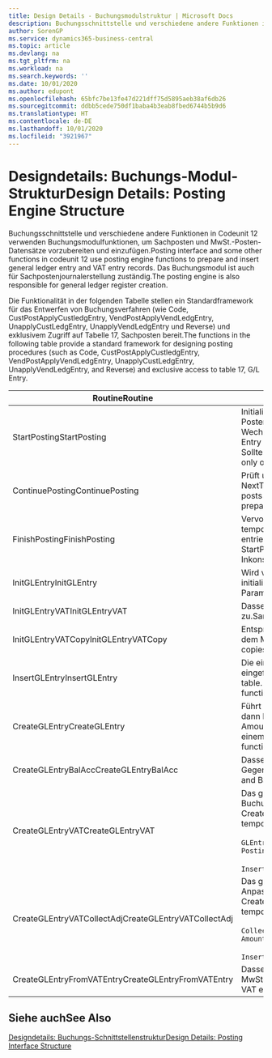 ```yaml
---
title: Design Details - Buchungsmodulstruktur | Microsoft Docs
description: Buchungsschnittstelle und verschiedene andere Funktionen in Codeunit 12 verwenden Buchungsmodulfunktionen, um Sachposten und MwSt.-Posten-Datensätze vorzubereiten und einzufügen. Das Buchungsmodul ist auch für Sachpostenjournalerstellung zuständig.
author: SorenGP
ms.service: dynamics365-business-central
ms.topic: article
ms.devlang: na
ms.tgt_pltfrm: na
ms.workload: na
ms.search.keywords: ''
ms.date: 10/01/2020
ms.author: edupont
ms.openlocfilehash: 65bfc7be13fe47d221dff75d5895aeb38af6db26
ms.sourcegitcommit: ddbb5cede750df1baba4b3eab8fbed6744b5b9d6
ms.translationtype: HT
ms.contentlocale: de-DE
ms.lasthandoff: 10/01/2020
ms.locfileid: "3921967"
---
```

# <a name="design-details-posting-engine-structure"></a><span data-ttu-id="2c4dd-104">Designdetails: Buchungs-Modul-Struktur</span><span class="sxs-lookup"><span data-stu-id="2c4dd-104">Design Details: Posting Engine Structure</span></span>
<span data-ttu-id="2c4dd-105">Buchungsschnittstelle und verschiedene andere Funktionen in Codeunit 12 verwenden Buchungsmodulfunktionen, um Sachposten und MwSt.-Posten-Datensätze vorzubereiten und einzufügen.</span><span class="sxs-lookup"><span data-stu-id="2c4dd-105">Posting interface and some other functions in codeunit 12 use posting engine functions to prepare and insert general ledger entry and VAT entry records.</span></span> <span data-ttu-id="2c4dd-106">Das Buchungsmodul ist auch für Sachpostenjournalerstellung zuständig.</span><span class="sxs-lookup"><span data-stu-id="2c4dd-106">The posting engine is also responsible for general ledger register creation.</span></span>  
  
 <span data-ttu-id="2c4dd-107">Die Funktionalität in der folgenden Tabelle stellen ein Standardframework für das Entwerfen von Buchungsverfahren (wie Code, CustPostApplyCustledgEntry, VendPostApplyVendLedgEntry, UnapplyCustLedgEntry, UnapplyVendLedgEntry und Reverse) und exklusivem Zugriff auf Tabelle 17, Sachposten bereit.</span><span class="sxs-lookup"><span data-stu-id="2c4dd-107">The functions in the following table provide a standard framework for designing posting procedures (such as Code, CustPostApplyCustledgEntry, VendPostApplyVendLedgEntry, UnapplyCustLedgEntry, UnapplyVendLedgEntry, and Reverse) and exclusive access to table 17, G/L Entry.</span></span>  
  
|<span data-ttu-id="2c4dd-108">Routine</span><span class="sxs-lookup"><span data-stu-id="2c4dd-108">Routine</span></span>|<span data-ttu-id="2c4dd-109">Description</span><span class="sxs-lookup"><span data-stu-id="2c4dd-109">Description</span></span>|  
|-------------|---------------------------------------|  
|<span data-ttu-id="2c4dd-110">StartPosting</span><span class="sxs-lookup"><span data-stu-id="2c4dd-110">StartPosting</span></span>|<span data-ttu-id="2c4dd-111">Initialisiert Buchungspuffer TempGLEntryBuf, sperrt Sachposten- und MwSt.-Posten-Tabellen und initialisiert Buchhaltungsperiode, Sachpostenjournal und Wechselkurs.</span><span class="sxs-lookup"><span data-stu-id="2c4dd-111">Initializes posting buffer TempGLEntryBuf, locks G/L Entry and VAT Entry tables, and initializes Accounting Period, G/L Register, and Exchange Rate.</span></span> <span data-ttu-id="2c4dd-112">Sollte nur einmal aufgerufen werden, dann ist NextEntryNo 0.</span><span class="sxs-lookup"><span data-stu-id="2c4dd-112">Should be called only once, then NextEntryNo is 0.</span></span>|  
|<span data-ttu-id="2c4dd-113">ContinuePosting</span><span class="sxs-lookup"><span data-stu-id="2c4dd-113">ContinuePosting</span></span>|<span data-ttu-id="2c4dd-114">Prüft und bucht nicht realisierte MwSt. für vorheriges Transaktioninkrement NextTransactionNo und bereitet das Buchen der nächsten Zeile vor.</span><span class="sxs-lookup"><span data-stu-id="2c4dd-114">Checks and posts unrealized VAT for previous transaction increment NextTransactionNo and prepares post of next line.</span></span>|  
|<span data-ttu-id="2c4dd-115">FinishPosting</span><span class="sxs-lookup"><span data-stu-id="2c4dd-115">FinishPosting</span></span>|<span data-ttu-id="2c4dd-116">Vervollständigt die Buchung durch das Einfügen von Sachposten vom temporären Puffer in Datenbanktabelle.</span><span class="sxs-lookup"><span data-stu-id="2c4dd-116">Completes posting by inserting G/L entries from temporary buffer into database table.</span></span> <span data-ttu-id="2c4dd-117">Immer zusammen mit StartPosting verwendet.</span><span class="sxs-lookup"><span data-stu-id="2c4dd-117">Always used together with StartPosting.</span></span> <span data-ttu-id="2c4dd-118">Prüft auf Inkonsistenzen.</span><span class="sxs-lookup"><span data-stu-id="2c4dd-118">Checks for inconsistencies.</span></span>|  
|<span data-ttu-id="2c4dd-119">InitGLEntry</span><span class="sxs-lookup"><span data-stu-id="2c4dd-119">InitGLEntry</span></span>|<span data-ttu-id="2c4dd-120">Wird verwendet, um die neuen Sachposten für Gen initialisieren.</span><span class="sxs-lookup"><span data-stu-id="2c4dd-120">Used to initialize new G/L entry for Gen.</span></span> <span data-ttu-id="2c4dd-121">Buch.-Blattzeile.</span><span class="sxs-lookup"><span data-stu-id="2c4dd-121">Jnl Line.</span></span> <span data-ttu-id="2c4dd-122">Gibt GLEntry als Parameter zurück.</span><span class="sxs-lookup"><span data-stu-id="2c4dd-122">Returns GLEntry as parameter.</span></span>|  
|<span data-ttu-id="2c4dd-123">InitGLEntryVAT</span><span class="sxs-lookup"><span data-stu-id="2c4dd-123">InitGLEntryVAT</span></span>|<span data-ttu-id="2c4dd-124">Dasselbe wie InitGLEntry, weist jedoch auch Gegenkontonr. und SummarizeVAT zu.</span><span class="sxs-lookup"><span data-stu-id="2c4dd-124">Same as InitGLEntry, but also assigns Bal. Account No. and SummarizeVAT.</span></span>|  
|<span data-ttu-id="2c4dd-125">InitGLEntryVATCopy</span><span class="sxs-lookup"><span data-stu-id="2c4dd-125">InitGLEntryVATCopy</span></span>|<span data-ttu-id="2c4dd-126">Entsprechend InitGLEntryVAT, aber kopiert auch Buchungsgruppendaten aus dem MwSt.-Posten vor SummarizeVAT.</span><span class="sxs-lookup"><span data-stu-id="2c4dd-126">Similar to InitGLEntryVAT, but also copies posting groups data from VAT Entry before SummarizeVAT.</span></span>|  
|<span data-ttu-id="2c4dd-127">InsertGLEntry</span><span class="sxs-lookup"><span data-stu-id="2c4dd-127">InsertGLEntry</span></span>|<span data-ttu-id="2c4dd-128">Die einzige Funktion, die Sachposten in globale TempGLEntryBuf-Tabelle eingefügt.</span><span class="sxs-lookup"><span data-stu-id="2c4dd-128">The only function that inserts G/L entry into global TempGLEntryBuf table.</span></span> <span data-ttu-id="2c4dd-129">Verwenden Sie immer diese Funktion für Einfügung.</span><span class="sxs-lookup"><span data-stu-id="2c4dd-129">Always use this function for insert.</span></span>|  
|<span data-ttu-id="2c4dd-130">CreateGLEntry</span><span class="sxs-lookup"><span data-stu-id="2c4dd-130">CreateGLEntry</span></span>|<span data-ttu-id="2c4dd-131">Führt ein InitGLEntry aus, weist zusätzlichen Währungs-Betrag zu und führt dann InsertGLEntry aus.</span><span class="sxs-lookup"><span data-stu-id="2c4dd-131">Performs an InitGLEntry, assigns Additional Currency Amount, and then performs InsertGLEntry.</span></span> <span data-ttu-id="2c4dd-132">Ersetzt mehrere Codezeilen mit einem einzigen Funktionsaufruf.</span><span class="sxs-lookup"><span data-stu-id="2c4dd-132">Replaces several lines of code with a single function call.</span></span>|  
|<span data-ttu-id="2c4dd-133">CreateGLEntryBalAcc</span><span class="sxs-lookup"><span data-stu-id="2c4dd-133">CreateGLEntryBalAcc</span></span>|<span data-ttu-id="2c4dd-134">Dasselbe wie CreateGLEntry, weist jedoch auch Gegenkontoart und Gegenkontonr. zu.</span><span class="sxs-lookup"><span data-stu-id="2c4dd-134">Same as CreateGLEntry, but also assigns Bal. Account Type and Bal. Account No.</span></span>|  
|<span data-ttu-id="2c4dd-135">CreateGLEntryVAT</span><span class="sxs-lookup"><span data-stu-id="2c4dd-135">CreateGLEntryVAT</span></span>|<span data-ttu-id="2c4dd-136">Das gleiche wie CreateGLEntry, aber mit zusätzlicher Verarbeitung für Buchungsgruppen und Speicherung im temporären MwSt.-Puffer:</span><span class="sxs-lookup"><span data-stu-id="2c4dd-136">Same as CreateGLEntry, but with additional processing for posting groups and saving to temporary VAT buffer:</span></span><br /><br /> `GLEntry.CopyPostingGroupsFromDtldCVBuf(DtldCVLedgEntryBuf,GenJnlLine."Gen. Posting Type");`<br /><br /> `InsertVATEntriesFromTemp(DtldCVLedgEntryBuf,GLEntry);`|  
|<span data-ttu-id="2c4dd-137">CreateGLEntryVATCollectAdj</span><span class="sxs-lookup"><span data-stu-id="2c4dd-137">CreateGLEntryVATCollectAdj</span></span>|<span data-ttu-id="2c4dd-138">Das gleiche wie CreateGLEntry, aber mit zusätzlicher Sammlung von Anpassungen und Speicherung im temporären MwSt.-Puffer:</span><span class="sxs-lookup"><span data-stu-id="2c4dd-138">Same as CreateGLEntry, but with additional collection of adjustments and saving to temporary VAT buffer:</span></span><br /><br /> `CollectAdjustment(AdjAmount,GLEntry.Amount,GLEntry."Additional-Currency Amount",OriginalDateSet);`<br /><br /> `InsertVATEntriesFromTemp(DtldCVLedgEntryBuf,GLEntry);`|  
|<span data-ttu-id="2c4dd-139">CreateGLEntryFromVATEntry</span><span class="sxs-lookup"><span data-stu-id="2c4dd-139">CreateGLEntryFromVATEntry</span></span>|<span data-ttu-id="2c4dd-140">Dasselbe wie CreateGLEntry, kopiert jedoch auch Buchungsgruppen von MwSt.-Posten.</span><span class="sxs-lookup"><span data-stu-id="2c4dd-140">Same as CreateGLEntry, but also copies posting groups from VAT entry.</span></span>|  
  
## <a name="see-also"></a><span data-ttu-id="2c4dd-141">Siehe auch</span><span class="sxs-lookup"><span data-stu-id="2c4dd-141">See Also</span></span>  
 [<span data-ttu-id="2c4dd-142">Designdetails: Buchungs-Schnittstellenstruktur</span><span class="sxs-lookup"><span data-stu-id="2c4dd-142">Design Details: Posting Interface Structure</span></span>](design-details-posting-interface-structure.md)